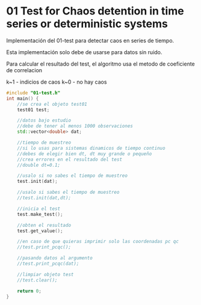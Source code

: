 # 01 Test for Chaos detention in time series or deterministic systems
Implementación del 01-test para detectar caos en series de tiempo.

Esta implementación solo debe de usarse para datos sin ruido.

Para calcular el resultado del test, el algoritmo usa el metodo de 
coeficiente de correlacion 

k~1 - indicios de caos
k~0 - no hay caos

```cpp
#include "01-test.h"
int main() {
    //se crea el objeto test01
    test01 test; 

    //datos bajo estudio
    //debe de tener al menos 1000 observaciones
    std::vector<double> dat;     

    //tiempo de muestreo
    //si lo usas para sistemas dinamicos de tiempo continuo
    //debes de elegir bien dt, dt muy grande o pequeño
    //crea errores en el resultado del test
    //double dt=0.1; 

    //usalo si no sabes el tiempo de muestreo
    test.init(dat);

    //usalo si sabes el tiempo de muestreo
    //test.init(dat,dt);

    //inicia el test
    test.make_test();

    //obten el resultado
    test.get_value();

    //en caso de que quieras imprimir solo las coordenadas pc qc
    //test.print_pcqc();

    //pasando datos al argumento
    //test.print_pcqc(dat);

    //limpiar objeto test
    //test.clear();

    return 0;
}
```